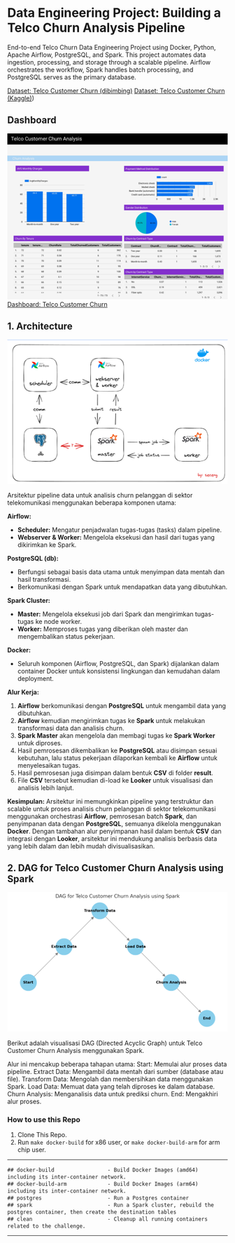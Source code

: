 # Data Engineering Project: Building a Telco Churn Analysis Pipeline
End-to-end Telco Churn Data Engineering Project using Docker, Python, Apache Airflow, PostgreSQL, and Spark. This project automates data ingestion, processing, and storage through a scalable pipeline. Airflow orchestrates the workflow, Spark handles batch processing, and PostgreSQL serves as the primary database.

[Dataset: Telco Customer Churn (dibimbing)](https://drive.google.com/open?id=1y_IwdVNOsWFFc9DqBfnVimC6BAMPTt46&usp=drive_copy)
[Dataset: Telco Customer Churn (Kaggle)](https://www.kaggle.com/datasets/blastchar/telco-customer-churn/data))

## Dashboard

![Dashboard](https://github.com/hijirdella/Telco-Churn-Data-Pipeline/blob/650b81429232dc00eee52ae4f22179bacc341648/Picture/Dashboard.jpg)
[Dashboard: Telco Customer Churn](https://lookerstudio.google.com/reporting/c5149b81-33e2-400e-9e64-0ab860ce73de)


## 1. Architecture
![Architecture](https://github.com/hijirdella/Telco-Churn-Data-Pipeline/blob/cb5cd2723092ca9fa8e44b5e37eada8e53a98360/Picture/Architecture.png)

Arsitektur pipeline data untuk analisis churn pelanggan di sektor telekomunikasi menggunakan beberapa komponen utama:

**Airflow:**
- **Scheduler:** Mengatur penjadwalan tugas-tugas (tasks) dalam pipeline.
- **Webserver & Worker:** Mengelola eksekusi dan hasil dari tugas yang dikirimkan ke Spark.

**PostgreSQL (db):**
- Berfungsi sebagai basis data utama untuk menyimpan data mentah dan hasil transformasi.
- Berkomunikasi dengan Spark untuk mendapatkan data yang dibutuhkan.

**Spark Cluster:**
- **Master:** Mengelola eksekusi job dari Spark dan mengirimkan tugas-tugas ke node worker.
- **Worker:** Memproses tugas yang diberikan oleh master dan mengembalikan status pekerjaan.

**Docker:**
- Seluruh komponen (Airflow, PostgreSQL, dan Spark) dijalankan dalam container Docker untuk konsistensi lingkungan dan kemudahan dalam deployment.

**Alur Kerja:**
1. **Airflow** berkomunikasi dengan **PostgreSQL** untuk mengambil data yang dibutuhkan.
2. **Airflow** kemudian mengirimkan tugas ke **Spark** untuk melakukan transformasi data dan analisis churn.
3. **Spark Master** akan mengelola dan membagi tugas ke **Spark Worker** untuk diproses.
4. Hasil pemrosesan dikembalikan ke **PostgreSQL** atau disimpan sesuai kebutuhan, lalu status pekerjaan dilaporkan kembali ke **Airflow** untuk menyelesaikan tugas.
5. Hasil pemrosesan juga disimpan dalam bentuk **CSV** di folder **result**.
6. File **CSV** tersebut kemudian di-load ke **Looker** untuk visualisasi dan analisis lebih lanjut.

**Kesimpulan:**
Arsitektur ini memungkinkan pipeline yang terstruktur dan scalable untuk proses analisis churn pelanggan di sektor telekomunikasi menggunakan orchestrasi **Airflow**, pemrosesan batch **Spark**, dan penyimpanan data dengan **PostgreSQL**, semuanya dikelola menggunakan **Docker**. Dengan tambahan alur penyimpanan hasil dalam bentuk **CSV** dan integrasi dengan **Looker**, arsitektur ini mendukung analisis berbasis data yang lebih dalam dan lebih mudah divisualisasikan.

## 2. DAG for Telco Customer Churn Analysis using Spark
![DAG](https://github.com/hijirdella/Telco-Churn-Data-Pipeline/blob/cb5cd2723092ca9fa8e44b5e37eada8e53a98360/Picture/output.png)

Berikut adalah visualisasi DAG (Directed Acyclic Graph) untuk Telco Customer Churn Analysis menggunakan Spark. 

Alur ini mencakup beberapa tahapan utama:
Start: Memulai alur proses data pipeline.
Extract Data: Mengambil data mentah dari sumber (database atau file).
Transform Data: Mengolah dan membersihkan data menggunakan Spark.
Load Data: Memuat data yang telah diproses ke dalam database.
Churn Analysis: Menganalisis data untuk prediksi churn.
End: Mengakhiri alur proses.


### How to use this Repo
1. Clone This Repo.
2. Run `make docker-build` for x86 user, or `make docker-build-arm` for arm chip user.

---
```
## docker-build                 - Build Docker Images (amd64) including its inter-container network.
## docker-build-arm             - Build Docker Images (arm64) including its inter-container network.
## postgres                     - Run a Postgres container
## spark                        - Run a Spark cluster, rebuild the postgres container, then create the destination tables
## clean                        - Cleanup all running containers related to the challenge.
```

---

